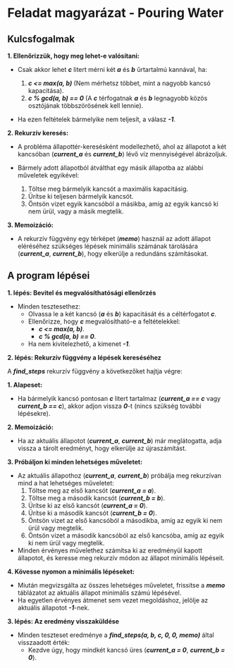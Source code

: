 # Feladat magyarázat - Pouring Water

## Kulcsfogalmak
**1. Ellenőrizzük, hogy meg lehet-e valósítani:**
  - Csak akkor lehet ***c*** litert mérni két ***a*** és ***b*** űrtartalmú kannával, ha:
  
      1. ***c <= max(a, b)*** (Nem mérhetsz többet, mint a nagyobb kancsó kapacitása).
      2. ***c % gcd(a, b) == 0*** (A ***c*** térfogatnak ***a*** és ***b*** legnagyobb közös osztójának többszörösének kell lennie).
   
 - Ha ezen feltételek bármelyike ​​nem teljesít, a válasz ***-1***.
  
**2. Rekurzív keresés:**

- A probléma állapottér-keresésként modellezhető, ahol az állapotot a két kancsóban (***current_a*** és ***current_b***) lévő víz mennyiségével ábrázoljuk.
- Bármely adott állapotból átválthat egy másik állapotba az alábbi műveletek egyikével:

  1. Töltse meg bármelyik kancsót a maximális kapacitásig.
  2. Ürítse ki teljesen bármelyik kancsót.
  3. Öntsön vizet egyik kancsóból a másikba, amíg az egyik kancsó ki nem ürül, vagy a másik megtelik.

**3. Memoizáció:**

  - A rekurzív függvény egy térképet (***memo***) használ az adott állapot eléréséhez szükséges lépések minimális számának tárolására (***current_a***, ***current_b***), hogy elkerülje a redundáns számításokat.

## A program lépései

**1. lépés: Bevitel és megvalósíthatósági ellenőrzés**

  - Minden tesztesethez:
    - Olvassa le a két kancsó (***a*** és ***b***) kapacitását és a céltérfogatot ***c***.
    - Ellenőrizze, hogy ***c*** megvalósítható-e a feltételekkel:
      - ***c <= max(a, b)***.
      - ***c % gcd(a, b) == 0***.
    - Ha nem kivitelezhető, a kimenet ***-1***.
  
**2. lépés: Rekurzív függvény a lépések kereséséhez**

A ***find_steps*** rekurzív függvény a következőket hajtja végre:

  **1. Alapeset:**
  - Ha bármelyik kancsó pontosan ***c*** litert tartalmaz (***current_a == c*** vagy ***current_b == c***), akkor adjon vissza ***0***-t (nincs szükség további lépésekre).
  
  **2. Memoizáció:**
  - Ha az aktuális állapotot (***current_a***, ***current_b***) már meglátogatta, adja vissza a tárolt eredményt, hogy elkerülje az újraszámítást.

  **3. Próbáljon ki minden lehetséges műveletet:**
  - Az aktuális állapothoz (***current_a***, ***current_b***) próbálja meg rekurzívan mind a hat lehetséges műveletet:
    1. Töltse meg az első kancsót (***current_a = a***).
    2. Töltse meg a második kancsót (***current_b = b***).
    3. Ürítse ki az első kancsót (***current_a = 0***).
    4. Ürítse ki a második kancsót (***current_b = 0***).
    5. Öntsön vizet az első kancsóból a másodikba, amíg az egyik ki nem ürül vagy megtelik.
    6. Öntsön vizet a második kancsóból az első kancsóba, amíg az egyik ki nem ürül vagy megtelik.
  - Minden érvényes művelethez számítsa ki az eredményül kapott állapotot, és keresse meg rekurzív módon az állapot minimális lépéseit.

  **4. Kövesse nyomon a minimális lépéseket:**
  - Miután megvizsgálta az összes lehetséges műveletet, frissítse a ***memo*** táblázatot az aktuális állapot minimális számú lépésével.
  - Ha egyetlen érvényes átmenet sem vezet megoldáshoz, jelölje az aktuális állapotot ***-1***-nek.

**3. lépés: Az eredmény visszaküldése**

  - Minden teszteset eredménye a ***find_steps(a, b, c, 0, 0, memo)*** által visszaadott érték:
    - Kezdve úgy, hogy mindkét kancsó üres (***current_a = 0***, ***current_b = 0***).